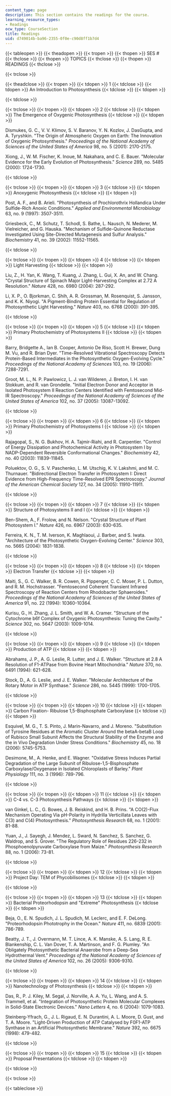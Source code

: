 ```yaml
---
content_type: page
description: This section contains the readings for the course.
learning_resource_types:
- Readings
ocw_type: CourseSection
title: Readings
uid: d749014b-ba96-2355-0f0e-c90d8ff1b7d4
---
```


{{< tableopen >}}
{{< theadopen >}}
{{< tropen >}}
{{< thopen >}}
SES #
{{< thclose >}}
{{< thopen >}}
TOPICS
{{< thclose >}}
{{< thopen >}}
READINGS
{{< thclose >}}

{{< trclose >}}

{{< theadclose >}}
{{< tropen >}}
{{< tdopen >}}
1
{{< tdclose >}}
{{< tdopen >}}
An Introduction to Photosynthesis
{{< tdclose >}}
{{< tdopen >}}

{{< tdclose >}}

{{< trclose >}}
{{< tropen >}}
{{< tdopen >}}
2
{{< tdclose >}}
{{< tdopen >}}
The Emergence of Oxygenic Photosynthesis
{{< tdclose >}}
{{< tdopen >}}


Dismukes, G. C., V. V. Klimov, S. V. Baranov, Y. N. Kozlov, J. DasGupta, and A. Tyryshkin. "The Origin of Atmospheric Oxygen on Earth: The Innovation of Oxygenic Photosynthesis." _Proceedings of the National Academy of Sciences of the United States of America_ 98, no. 5 (2001): 2170-2175.

Xiong, J., W. M. Fischer, K. Inoue, M. Nakahara, and C. E. Bauer. "Molecular Evidence for the Early Evolution of Photosynthesis." _Science_ 289, no. 5485 (2000): 1724-1730.


{{< tdclose >}}

{{< trclose >}}
{{< tropen >}}
{{< tdopen >}}
3
{{< tdclose >}}
{{< tdopen >}}
Anoxygenic Photosynthesis
{{< tdclose >}}
{{< tdopen >}}


Post, A. F., and B. Arieli. "Photosynthesis of Prochlorothrix Hollandica Under Sulfide-Rich Anoxic Conditions." _Applied and Environmental Microbiology_ 63, no. 9 (1997): 3507-3511.

Griesbeck, C., M. Schutz, T. Schodl, S. Bathe, L. Nausch, N. Mederer, M. Vielreicher, and G. Hauska. "Mechanism of Sulfide-Quinone Reductase Investigated Using Site-Directed Mutagenesis and Sulfur Analysis." _Biochemistry_ 41, no. 39 (2002): 11552-11565.


{{< tdclose >}}

{{< trclose >}}
{{< tropen >}}
{{< tdopen >}}
4
{{< tdclose >}}
{{< tdopen >}}
Light Harvesting
{{< tdclose >}}
{{< tdopen >}}


Liu, Z., H. Yan, K. Wang, T. Kuang, J. Zhang, L. Gui, X. An, and W. Chang. "Crystal Structure of Spinach Major Light-Harvesting Complex at 2.72 A Resolution." _Nature_ 428, no. 6980 (2004): 287-292.

Li, X. P., O. Bjorkman, C. Shih, A. R. Grossman, M. Rosenquist, S. Jansson, and K. K. Niyogi. "A Pigment-Binding Protein Essential for Regulation of Photosynthetic Light Harvesting." _Nature_ 403, no. 6768 (2000): 391-395.


{{< tdclose >}}

{{< trclose >}}
{{< tropen >}}
{{< tdopen >}}
5
{{< tdclose >}}
{{< tdopen >}}
Primary Photochemistry of Photosystems II
{{< tdclose >}}
{{< tdopen >}}


Barry, Bridgette A., Ian B. Cooper, Antonio De Riso, Scott H. Brewer, Dung M. Vu, and R. Brian Dyer. "Time-Resolved Vibrational Spectroscopy Detects Protein-Based Intermediates in the Photosynthetic Oxygen-Evolving Cycle." _Proceedings of the National Academy of Sciences_ 103, no. 19 (2006): 7288-7291.

Groot, M. L., N. P. Pawlowicz, L. J. van Wilderen, J. Breton, I. H. van Stokkum, and R. van Grondelle. "Initial Electron Donor and Acceptor in Isolated Photosystem II Reaction Centers Identified with Femtosecond Mid-IR Spectroscopy." _Proceedings of the National Academy of Sciences of the United States of America_ 102, no. 37 (2005): 13087-13092.


{{< tdclose >}}

{{< trclose >}}
{{< tropen >}}
{{< tdopen >}}
6
{{< tdclose >}}
{{< tdopen >}}
Primary Photochemistry of Photosystems I
{{< tdclose >}}
{{< tdopen >}}


Rajagopal, S., N. G. Bukhov, H. A. Tajmir-Riahi, and R. Carpentier. "Control of Energy Dissipation and Photochemical Activity in Photosystem I by NADP-Dependent Reversible Conformational Changes." _Biochemistry_ 42, no. 40 (2003): 11839-11845.

Poluektov, O. G., S. V. Paschenko, L. M. Utschig, K. V. Lakshmi, and M. C. Thurnauer. "Bidirectional Electron Transfer in Photosystem I: Direct Evidence from High-Frequency Time-Resolved EPR Spectroscopy." _Journal of the American Chemical Society_ 127, no. 34 (2005): 11910-11911.


{{< tdclose >}}

{{< trclose >}}
{{< tropen >}}
{{< tdopen >}}
7
{{< tdclose >}}
{{< tdopen >}}
Structure of Photosystems II and I
{{< tdclose >}}
{{< tdopen >}}


Ben-Shem, A., F. Frolow, and N. Nelson. "Crystal Structure of Plant Photosystem I." _Nature_ 426, no. 6967 (2003): 630-635.

Ferreira, K. N., T. M. Iverson, K. Maghlaoui, J. Barber, and S. Iwata. "Architecture of the Photosynthetic Oxygen-Evolving Center." _Science_ 303, no. 5665 (2004): 1831-1838.


{{< tdclose >}}

{{< trclose >}}
{{< tropen >}}
{{< tdopen >}}
8
{{< tdclose >}}
{{< tdopen >}}
Electron Transfer
{{< tdclose >}}
{{< tdopen >}}


Maiti, S., G. C. Walker, B. R. Cowen, R. Pippenger, C. C. Moser, P. L. Dutton, and R. M. Hochstrasser. "Femtosecond Coherent Transient Infrared Spectroscopy of Reaction Centers from Rhodobacter Sphaeroides." _Proceedings of the National Academy of Sciences of the United States of America_ 91, no. 22 (1994): 10360-10364.

Kurisu, G., H. Zhang, J. L. Smith, and W. A. Cramer. "Structure of the Cytochrome b6f Complex of Oxygenic Photosynthesis: Tuning the Cavity." _Science_ 302, no. 5647 (2003): 1009-1014.


{{< tdclose >}}

{{< trclose >}}
{{< tropen >}}
{{< tdopen >}}
9
{{< tdclose >}}
{{< tdopen >}}
Production of ATP
{{< tdclose >}}
{{< tdopen >}}


Abrahams, J. P., A. G. Leslie, R. Lutter, and J. E. Walker. "Structure at 2.8 A Resolution of F1-ATPase from Bovine Heart Mitochondria." _Nature_ 370, no. 6491 (1994): 621-628.

Stock, D., A. G. Leslie, and J. E. Walker. "Molecular Architecture of the Rotary Motor in ATP Synthase." _Science_ 286, no. 5445 (1999): 1700-1705.


{{< tdclose >}}

{{< trclose >}}
{{< tropen >}}
{{< tdopen >}}
10
{{< tdclose >}}
{{< tdopen >}}
Carbon Fixation- Ribulose 1,5-Bisphosphate Carboxylase
{{< tdclose >}}
{{< tdopen >}}


Esquivel, M. G., T. S. Pinto, J. Marin-Navarro, and J. Moreno. "Substitution of Tyrosine Residues at the Aromatic Cluster Around the betaA-betaB Loop of Rubisco Small Subunit Affects the Structural Stability of the Enzyme and the in Vivo Degradation Under Stress Conditions." _Biochemistry_ 45, no. 18 (2006): 5745-5753.

Desimone, M., A. Henke, and E. Wagner. "Oxidative Stress Induces Partial Degradation of the Large Subunit of Ribulose-1,5-Bisphosphate Carboxylase/Oxygenase in Isolated Chloroplasts of Barley." _Plant Physiology_ 111, no. 3 (1996): 789-796.


{{< tdclose >}}

{{< trclose >}}
{{< tropen >}}
{{< tdopen >}}
11
{{< tdclose >}}
{{< tdopen >}}
C-4 vs. C-3 Photosynthesis Pathways
{{< tdclose >}}
{{< tdopen >}}


van Ginkel, L. C., G. Bowes, J. B. Reiskind, and H. B. Prins. "A CO(2)-Flux Mechanism Operating Via pH-Polarity in Hydrilla Verticillata Leaves with C(3) and C(4) Photosynthesis." _Photosynthesis Research_ 68, no. 1 (2001): 81-88.

Yuan, J., J. Sayegh, J. Mendez, L. Sward, N. Sanchez, S. Sanchez, G. Waldrop, and S. Grover. "The Regulatory Role of Residues 226-232 in Phosphoenolpyruvate Carboxylase from Maize." _Photosynthesis Research_ 88, no. 1 (2006): 73-81.


{{< tdclose >}}

{{< trclose >}}
{{< tropen >}}
{{< tdopen >}}
12
{{< tdclose >}}
{{< tdopen >}}
Project Day: TEM of Phycobilisomes
{{< tdclose >}}
{{< tdopen >}}

{{< tdclose >}}

{{< trclose >}}
{{< tropen >}}
{{< tdopen >}}
13
{{< tdclose >}}
{{< tdopen >}}
Bacterial Proteorhodopsin and "Extreme" Photosynthesis
{{< tdclose >}}
{{< tdopen >}}


Beja, O., E. N. Spudich, J. L. Spudich, M. Leclerc, and E. F. DeLong. "Proteorhodopsin Phototrophy in the Ocean." _Nature_ 411, no. 6839 (2001): 786-789.

Beatty, J. T., J. Overmann, M. T. Lince, A. K. Manske, A. S. Lang, R. E. Blankenship, C. L. Van Dover, T. A. Martinson, and F. G. Plumley. "An Obligately Photosynthetic Bacterial Anaerobe from a Deep-Sea Hydrothermal Vent." _Proceedings of the National Academy of Sciences of the United States of America_ 102, no. 26 (2005): 9306-9310.


{{< tdclose >}}

{{< trclose >}}
{{< tropen >}}
{{< tdopen >}}
14
{{< tdclose >}}
{{< tdopen >}}
Nanotechnology of Photosynthesis
{{< tdclose >}}
{{< tdopen >}}


Das, R., P. J. Kiley, M. Segal, J. Norville, A. A. Yu, L. Wang, and A. S. Trammell, et al. "Integration of Photosynthetic Protein Molecular Complexes in Solid-State Electronic Devices." _Nano Letters_ 4, no. 6 (2004): 1079-1083.

Steinberg-Yfrach, G., J. L. Rigaud, E. N. Durantini, A. L. Moore, D. Gust, and T. A. Moore. "Light-Driven Production of ATP Catalysed by F0F1-ATP Synthase in an Artificial Photosynthetic Membrane." _Nature_ 392, no. 6675 (1998): 479-482.


{{< tdclose >}}

{{< trclose >}}
{{< tropen >}}
{{< tdopen >}}
15
{{< tdclose >}}
{{< tdopen >}}
Proposal Presentations
{{< tdclose >}}
{{< tdopen >}}

{{< tdclose >}}

{{< trclose >}}

{{< tableclose >}}